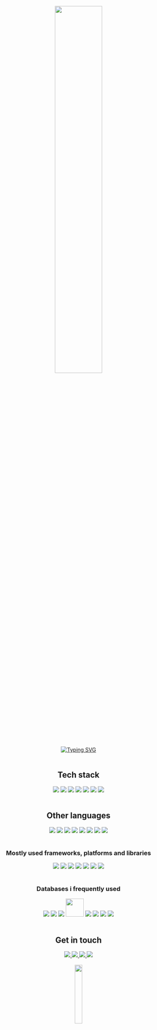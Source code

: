 <!--
    SOURCES: 
    - https://github.com/Anmol-Baranwal/Cool-GIFs-For-GitHub
    - 
--!>

<br>

<div width="100%" display="flex" align="center">
  <a href="#" style="cursor:default"><img src="https://user-images.githubusercontent.com/74038190/225813708-98b745f2-7d22-48cf-9150-083f1b00d6c9.gif" width="50%" /></a>
</div>

<br>

<div align="center">
  <a href="#" style="cursor:default"><img src="https://readme-typing-svg.demolab.com?font=Fira+Code&pause=1000&random=false&width=435&lines=Hi+there+%F0%9F%91%8B,+Welcome+to+my+Github" alt="Typing SVG" /></a>  
</div>

<br>

<h2 align="center">Tech stack</h2>
<div width="100%" display="flex" align="center">
  <code><a href="#" style="cursor:default"><img src="https://img.icons8.com/?size=48&id=Pd2x9GWu9ovX&format=png"></a></code>
  <code><a href="#" style="cursor:default"><img src="https://img.icons8.com/color/48/spring-logo.png"></a></code>
  <code><a href="#" style="cursor:default"><img src="https://img.icons8.com/external-tal-revivo-shadow-tal-revivo/48/external-postgre-sql-a-free-and-open-source-relational-database-management-system-logo-shadow-tal-revivo.png"></a></code>
  <code><a href="#" style="cursor:default"><img src="https://img.icons8.com/color/48/angularjs.png"></a></code>
  <code><a href="#" style="cursor:default"><img src="https://img.icons8.com/fluency/48/node-js.png"></a></code>
  <code><a href="#" style="cursor:default"><img src="https://img.icons8.com/external-tal-revivo-color-tal-revivo/48/external-mongodb-a-cross-platform-document-oriented-database-program-logo-color-tal-revivo.png"></a></code>
  <code><a href="#" style="cursor:default"><img src="https://img.icons8.com/?size=48&id=8gWOBXY72Osj&format=png"></a></code>
</div>

<br>

<h2 align="center">Other languages</h3>

<div width="100%" display="flex" align="center">

<code><a href="#" style="cursor:default"><img src="https://img.icons8.com/color/48/javascript--v1.png"/></a></code>
<code><a href="#" style="cursor:default"><img src="https://img.icons8.com/fluency/48/typescript--v2.png"/></a></code>
<code><a href="#" style="cursor:default"><img src="https://img.icons8.com/?size=48&id=BUnExfsRs3CW&format=png"/></a></code>
<code><a href="#" style="cursor:default"><img src="https://img.icons8.com/color/48/css3.png"/></a></code>
<code><a href="#" style="cursor:default"><img src="https://img.icons8.com/color/48/html-5--v1.png"/></a></code>
<code><a href="#" style="cursor:default"><img src="https://img.icons8.com/fluency/48/python.png"></a></code>
<code><a href="#" style="cursor:default"><img src="https://img.icons8.com/color/48/kotlin.png"></a></code>
<code><a href="#" style="cursor:default"><img src="https://img.icons8.com/external-those-icons-flat-those-icons/48/external-PHP-programming-and-development-those-icons-flat-those-icons.png"></a></code>
</div>

<br>

<h3 align="center">Mostly used frameworks, platforms and libraries</h3>

<div width="100%" display="flex" align="center">
  <code><a href="#" style="cursor:default"><img src="https://img.icons8.com/color/48/angularjs.png"></a></code>
  <code><a href="#" style="cursor:default"><img src="https://img.icons8.com/color/48/bootstrap--v2.png"></a></code>
  <code><a href="#" style="cursor:default"><img src="https://img.icons8.com/color/48/spring-logo.png"></a></code>
  <code><a href="#" style="cursor:default"><img src="https://img.icons8.com/offices/40/express-js.png"></a></code>
  <code><a href="#" style="cursor:default"><img src="https://img.icons8.com/color/48/java-web-token.png"></a></code>
  <code><a href="#" style="cursor:default"><img src="https://img.icons8.com/color/48/npm.png"></a></code>
  <code><a href="#" style="cursor:default"><img src="https://img.icons8.com/fluency/48/node-js.png"></a></code>
</div>

<br>

<h3 align="center">Databases i frequently used</h3>

<div width="100%" display="flex" align="center">
<code><a href="#" style="cursor:default"><img src="https://img.icons8.com/?size=48&id=39913&format=png"></a></code>
<code><a href="#" style="cursor:default"><img src="https://img.icons8.com/external-tal-revivo-color-tal-revivo/48/external-mongodb-a-cross-platform-document-oriented-database-program-logo-color-tal-revivo.png"></a></code>
<code><a href="#" style="cursor:default"><img src="https://img.icons8.com/color/48/mysql-logo.png"></a></code>
<code><a href="#" style="cursor:default"><img width="48" src="https://www.vectorlogo.zone/logos/sqlite/sqlite-icon.svg"></a></code>
<code><a href="#" style="cursor:default"><img src="https://img.icons8.com/external-tal-revivo-shadow-tal-revivo/48/external-postgre-sql-a-free-and-open-source-relational-database-management-system-logo-shadow-tal-revivo.png"></a></code>
<code><a href="#" style="cursor:default"><img src="https://img.icons8.com/color/48/firebase.png"></a></code>
<code><a href="#" style="cursor:default"><img src="https://img.icons8.com/fluency/48/maria-db.png"></a></code>
<code><a href="#" style="cursor:default"><img src="https://img.icons8.com/color/48/amazon.png"></a></code>
</div>

<br>

<h2 align="center">Get in touch</h3>

<div width="100%" display="flex" align="center">
  <a href="https://www.ivansegovia.es">
    <img src="https://img.icons8.com/?size=48&id=42909&format=png"/>
  </a>
  <a href="mailto:contacto@ivansegovia.es">
    <img src="https://img.icons8.com/color/48/gmail-new.png"/>
  </a>
  <a href="https://linkedin.com/in/ivansegovia">
    <img src="https://img.icons8.com/fluency/48/linkedin.png"/>
  </a>
  <a href="https://twitter.com/ivansegoviasn">
    <img src="https://img.icons8.com/color/48/twitterx--v1.png"/>
  </a>
</div>

<br>

<div width="100%" display="flex" align="center">
  <a href="#" style="cursor:default"><img src="https://user-images.githubusercontent.com/74038190/212741999-016fddbd-617a-4448-8042-0ecf907aea25.gif" width="20%" /></a>
</div>
